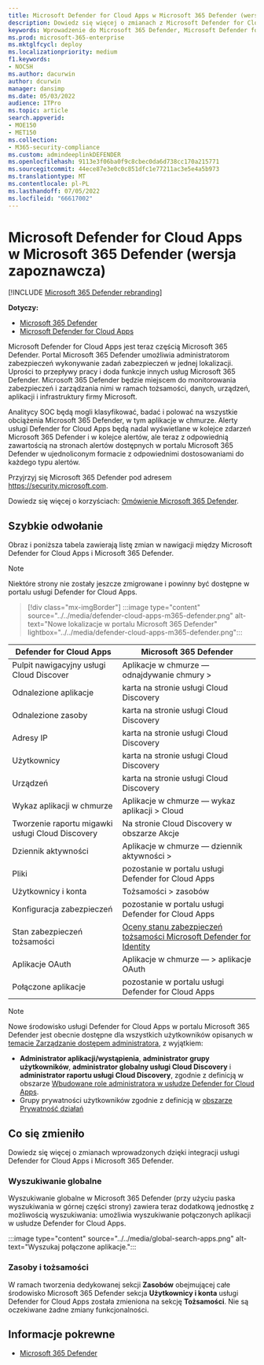 ```yaml
---
title: Microsoft Defender for Cloud Apps w Microsoft 365 Defender (wersja zapoznawcza)
description: Dowiedz się więcej o zmianach z Microsoft Defender for Cloud Apps na Microsoft 365 Defender
keywords: Wprowadzenie do Microsoft 365 Defender, Microsoft Defender for Cloud Apps
ms.prod: microsoft-365-enterprise
ms.mktglfcycl: deploy
ms.localizationpriority: medium
f1.keywords:
- NOCSH
ms.author: dacurwin
author: dcurwin
manager: dansimp
ms.date: 05/03/2022
audience: ITPro
ms.topic: article
search.appverid:
- MOE150
- MET150
ms.collection:
- M365-security-compliance
ms.custom: admindeeplinkDEFENDER
ms.openlocfilehash: 9113e3f06ba0f9c8cbec0da6d738cc170a215771
ms.sourcegitcommit: 44ece87e3e0c0c851dfc1e77211ac3e5e4a5b973
ms.translationtype: MT
ms.contentlocale: pl-PL
ms.lasthandoff: 07/05/2022
ms.locfileid: "66617002"
---
```

# <a name="microsoft-defender-for-cloud-apps-in-microsoft-365-defender-preview"></a>Microsoft Defender for Cloud Apps w Microsoft 365 Defender (wersja zapoznawcza)

[!INCLUDE [Microsoft 365 Defender rebranding](../includes/microsoft-defender.md)]

**Dotyczy:**

- [Microsoft 365 Defender](microsoft-365-defender.md)
- [Microsoft Defender for Cloud Apps](/defender-cloud-apps/)

Microsoft Defender for Cloud Apps jest teraz częścią Microsoft 365 Defender. Portal Microsoft 365 Defender umożliwia administratorom zabezpieczeń wykonywanie zadań zabezpieczeń w jednej lokalizacji. Uprości to przepływy pracy i doda funkcje innych usług Microsoft 365 Defender. Microsoft 365 Defender będzie miejscem do monitorowania zabezpieczeń i zarządzania nimi w ramach tożsamości, danych, urządzeń, aplikacji i infrastruktury firmy Microsoft.

Analitycy SOC będą mogli klasyfikować, badać i polować na wszystkie obciążenia Microsoft 365 Defender, w tym aplikacje w chmurze.
Alerty usługi Defender for Cloud Apps będą nadal wyświetlane w kolejce zdarzeń Microsoft 365 Defender i w kolejce alertów, ale teraz z odpowiednią zawartością na stronach alertów dostępnych w portalu Microsoft 365 Defender w ujednoliconym formacie z odpowiednimi dostosowaniami do każdego typu alertów.

Przyjrzyj się Microsoft 365 Defender pod adresem <https://security.microsoft.com>.

Dowiedz się więcej o korzyściach: [Omówienie Microsoft 365 Defender](microsoft-365-defender.md).

## <a name="quick-reference"></a>Szybkie odwołanie

Obraz i poniższa tabela zawierają listę zmian w nawigacji między Microsoft Defender for Cloud Apps i Microsoft 365 Defender.

> [!NOTE]
> Niektóre strony nie zostały jeszcze zmigrowane i powinny być dostępne w portalu usługi Defender for Cloud Apps.

> [!div class="mx-imgBorder"]
> :::image type="content" source="../../media/defender-cloud-apps-m365-defender.png" alt-text="Nowe lokalizacje w portalu Microsoft 365 Defender" lightbox="../../media/defender-cloud-apps-m365-defender.png":::

| Defender for Cloud Apps | Microsoft 365 Defender |
|---------|---------|
| Pulpit nawigacyjny usługi Cloud Discover | Aplikacje w chmurze — odnajdywanie chmury > |
| Odnalezione aplikacje | karta na stronie usługi Cloud Discovery |
| Odnalezione zasoby | karta na stronie usługi Cloud Discovery |
| Adresy IP | karta na stronie usługi Cloud Discovery |
| Użytkownicy | karta na stronie usługi Cloud Discovery |
| Urządzeń | karta na stronie usługi Cloud Discovery |
| Wykaz aplikacji w chmurze |  Aplikacje w chmurze — wykaz aplikacji > Cloud |
| Tworzenie raportu migawki usługi Cloud Discovery | Na stronie Cloud Discovery w obszarze Akcje |
| Dziennik aktywności | Aplikacje w chmurze — dziennik aktywności > |
| Pliki | pozostanie w portalu usługi Defender for Cloud Apps |
| Użytkownicy i konta | Tożsamości > zasobów |
| Konfiguracja zabezpieczeń | pozostanie w portalu usługi Defender for Cloud Apps |
| Stan zabezpieczeń tożsamości | [Oceny stanu zabezpieczeń tożsamości Microsoft Defender for Identity](/defender-for-identity/isp-overview) |
| Aplikacje OAuth | Aplikacje w chmurze — > aplikacje OAuth |
| Połączone aplikacje | pozostanie w portalu usługi Defender for Cloud Apps |

> [!NOTE]
> Nowe środowisko usługi Defender for Cloud Apps w portalu Microsoft 365 Defender jest obecnie dostępne dla wszystkich użytkowników opisanych w [temacie Zarządzanie dostępem administratora](/defender-cloud-apps/manage-admins), z wyjątkiem:
> * **Administrator aplikacji/wystąpienia**, **administrator grupy użytkowników**, **administrator globalny usługi Cloud Discovery** i **administrator raportu usługi Cloud Discovery**, zgodnie z definicją w obszarze [Wbudowane role administratora w usłudze Defender for Cloud Apps](/defender-cloud-apps/manage-admins#built-in-admin-roles-in-defender-for-cloud-apps).
> * Grupy prywatności użytkowników zgodnie z definicją w [obszarze Prywatność działań](/defender-cloud-apps/activity-privacy)

## <a name="whats-changed"></a>Co się zmieniło

Dowiedz się więcej o zmianach wprowadzonych dzięki integracji usługi Defender for Cloud Apps i Microsoft 365 Defender.

### <a name="global-search"></a>Wyszukiwanie globalne

Wyszukiwanie globalne w Microsoft 365 Defender (przy użyciu paska wyszukiwania w górnej części strony) zawiera teraz dodatkową jednostkę z możliwością wyszukiwania: umożliwia wyszukiwanie połączonych aplikacji w usłudze Defender for Cloud Apps.

:::image type="content" source="../../media/global-search-apps.png" alt-text="Wyszukaj połączone aplikacje.":::

### <a name="assets-and-identities"></a>Zasoby i tożsamości

W ramach tworzenia dedykowanej sekcji **Zasobów** obejmującej całe środowisko Microsoft 365 Defender sekcja **Użytkownicy i konta** usługi Defender for Cloud Apps została zmieniona na sekcję **Tożsamości**. Nie są oczekiwane żadne zmiany funkcjonalności.

## <a name="related-information"></a>Informacje pokrewne

- [Microsoft 365 Defender](microsoft-365-defender.md)
